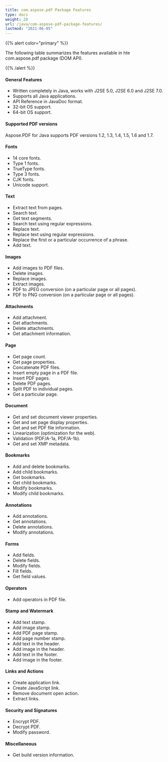 ```yaml
---
title: com.aspose.pdf Package Features
type: docs
weight: 20
url: /java/com-aspose-pdf-package-features/
lastmod: "2021-06-05"
---
```


{{% alert color="primary" %}}

The following table summarizes the features available in hte com.aspose.pdf package (DOM API).

{{% /alert %}}
#### **General Features**
- Written completely in Java, works with J2SE 5.0, J2SE 6.0 and J2SE 7.0.
- Supports all Java applications.
- API Reference in JavaDoc format.
- 32-bit OS support.
- 64-bit OS support.
#### **Supported PDF versions**
Aspose.PDF for Java supports PDF versions 1.2, 1.3, 1.4, 1.5, 1.6 and 1.7.
#### **Fonts**
- 14 core fonts.
- Type 1 fonts.
- TrueType fonts.
- Type 3 fonts.
- CJK fonts.
- Unicode support.
#### **Text**
- Extract text from pages.
- Search text.
- Get text segments.
- Search text using regular expressions.
- Replace text.
- Replace text using regular expressions.
- Replace the first or a particular occurrence of a phrase.
- Add text.
#### **Images**
- Add images to PDF files.
- Delete images.
- Replace images.
- Extract images.
- PDF to JPEG conversion (on a particular page or all pages).
- PDF to PNG conversion (on a particular page or all pages).
#### **Attachments**
- Add attachment.
- Get attachments.
- Delete attachments.
- Get attachment information.
#### **Page**
- Get page count.
- Get page properties.
- Concatenate PDF files.
- Insert empty page in a PDF file.
- Insert PDF pages.
- Delete PDF pages.
- Split PDF to individual pages.
- Get a particular page.
#### **Document**
- Get and set document viewer properties.
- Get and set page display properties.
- Get and set PDF file information.
- Linearization (optimization for the web).
- Validation (PDF/A-1a, PDF/A-1b).
- Get and set XMP metadata.
#### **Bookmarks**
- Add and delete bookmarks.
- Add child bookmarks.
- Get bookmarks.
- Get child bookmarks.
- Modify bookmarks.
- Modify child bookmarks.
#### **Annotations**
- Add annotations.
- Get annotations.
- Delete annotations.
- Modify annotations.
#### **Forms**
- Add fields.
- Delete fields.
- Modify fields.
- Fill fields.
- Get field values.
#### **Operators**
- Add operators in PDF file.
#### **Stamp and Watermark**
- Add text stamp.
- Add image stamp.
- Add PDF page stamp.
- Add page number stamp.
- Add text in the header.
- Add image in the header.
- Add text in the footer.
- Add image in the footer.
#### **Links and Actions**
- Create application link.
- Create JavaScript link.
- Remove document open action.
- Extract links.
#### **Security and Signatures**
- Encrypt PDF.
- Decrypt PDF.
- Modify password.
#### **Miscellaneous**
- Get build version information.

